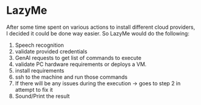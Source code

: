 # LazyMe
After some time spent on various actions to install different cloud providers, I decided it could be done way easier.
So LazyMe would do the following:
1. Speech recognition
2. validate provided credentials
3. GenAI requests to get list of commands to execute
4. validate PC hardware requirements or deploys a VM.
5. install requirements
6. ssh to the machine and run those commands
7. If there will be any issues during the execution -> goes to step 2 in attempt to fix it
8. Sound/Print the result
